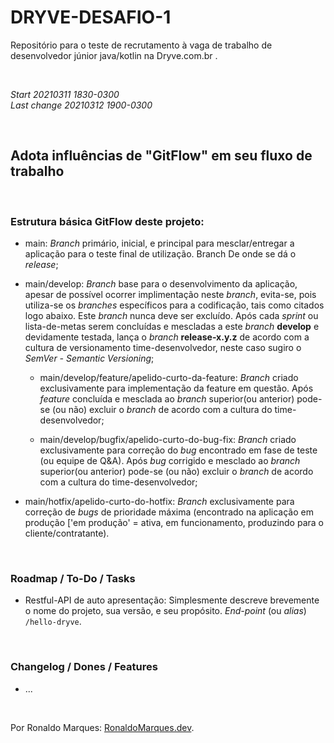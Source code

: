 # DRYVE-DESAFIO-1
Repositório para o teste de recrutamento à vaga de trabalho de desenvolvedor júnior java/kotlin na Dryve.com.br .   
  
&nbsp;  
  
*Start 20210311 1830-0300*  
*Last change 20210312 1900-0300*  
  
&nbsp;  
  
## Adota influências de "GitFlow" em seu fluxo de trabalho  
  
&nbsp;  
  
### Estrutura básica GitFlow deste projeto:  
  
+ main: *Branch* primário, inicial, e principal para mesclar/entregar a aplicação para o teste final de utilização. Branch De onde se dá o *release*;  
  
+ main/develop: *Branch* base para o desenvolvimento da aplicação, apesar de possível ocorrer implimentação neste *branch*, evita-se, pois utiliza-se os *branches* específicos para a codificação, tais como citados logo abaixo. Este *branch* nunca deve ser excluído. Após cada *sprint* ou lista-de-metas serem concluídas e mescladas a este *branch* **develop** e devidamente testada, lança o *branch* **release-x.y.z** de acordo com a cultura de versionamento time-desenvolvedor, neste caso sugiro o *SemVer - Semantic Versioning*;  
  
  - main/develop/feature/apelido-curto-da-feature: *Branch* criado exclusivamente para implementação da feature em questão. Após *feature* concluída e mesclada ao *branch* superior(ou anterior) pode-se (ou não) excluir o *branch* de acordo com a cultura do time-desenvolvedor;  
  
  - main/develop/bugfix/apelido-curto-do-bug-fix: *Branch* criado exclusivamente para correção do *bug* encontrado em fase de teste (ou equipe de Q&A). Após *bug* corrigido e mesclado ao *branch* superior(ou anterior) pode-se (ou não) excluir o *branch* de acordo com a cultura do time-desenvolvedor;  
  
+ main/hotfix/apelido-curto-do-hotfix: *Branch* exclusivamente para correção de *bugs* de prioridade máxima (encontrado na aplicação em produção ['em produção' = ativa, em funcionamento, produzindo para o cliente/contratante).  
  
&nbsp;  
  
### Roadmap / To-Do / Tasks  
  
  + Restful-API de auto apresentação: Simplesmente descreve brevemente o nome do projeto, sua versão, e seu propósito. *End-point* (ou *alias*) `/hello-dryve`.  
  
&nbsp;  
  
### Changelog / Dones / Features
  
  + ...  
  
&nbsp;  
  
Por Ronaldo Marques: [RonaldoMarques.dev](https://ronaldomarques.dev "Conheça meu portfólio").  
  